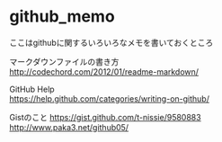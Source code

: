 # github_memo

ここはgithubに関するいろいろなメモを書いておくところ

マークダウンファイルの書き方  
http://codechord.com/2012/01/readme-markdown/

GitHub Help  
https://help.github.com/categories/writing-on-github/

Gistのこと
https://gist.github.com/t-nissie/9580883
http://www.paka3.net/github05/
